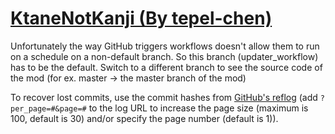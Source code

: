 # [KtaneNotKanji (By tepel-chen)](https://github.com/tepel-chen/KtaneNotKanji)

Unfortunately the way GitHub triggers workflows doesn't allow them to run on a schedule on a non-default branch. So this branch (updater_workflow) has to be the default. Switch to a different branch to see the source code of the mod (for ex. master -> the master branch of the mod)

To recover lost commits, use the commit hashes from [GitHub's reflog](https://api.github.com/repos/KtaneModules/KtaneNotKanji-tepel-chen/events) (add `?per_page=#&page=#` to the log URL to increase the page size (maximum is 100, default is 30) and/or specify the page number (default is 1)).
